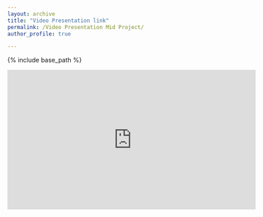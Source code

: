 ```yaml
---
layout: archive
title: "Video Presentation link"
permalink: /Video Presentation Mid Project/
author_profile: true

---
```


{% include base_path %}



<iframe width="560" height="315" src="https://www.youtube.com/embed/P3t--CmbibE" title="YouTube video player" frameborder="0" allow="accelerometer; autoplay; clipboard-write; encrypted-media; gyroscope; picture-in-picture" allowfullscreen></iframe>

